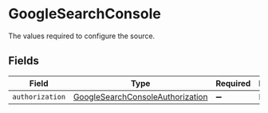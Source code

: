 # GoogleSearchConsole

The values required to configure the source.


## Fields

| Field                                                                                       | Type                                                                                        | Required                                                                                    | Description                                                                                 |
| ------------------------------------------------------------------------------------------- | ------------------------------------------------------------------------------------------- | ------------------------------------------------------------------------------------------- | ------------------------------------------------------------------------------------------- |
| `authorization`                                                                             | [GoogleSearchConsoleAuthorization](../../models/shared/GoogleSearchConsoleAuthorization.md) | :heavy_minus_sign:                                                                          | N/A                                                                                         |